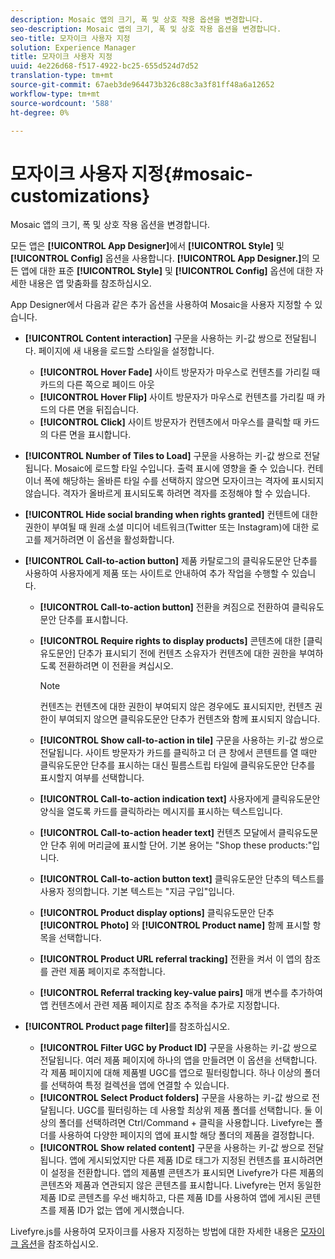 ```yaml
---
description: Mosaic 앱의 크기, 폭 및 상호 작용 옵션을 변경합니다.
seo-description: Mosaic 앱의 크기, 폭 및 상호 작용 옵션을 변경합니다.
seo-title: 모자이크 사용자 지정
solution: Experience Manager
title: 모자이크 사용자 지정
uuid: 4e226d68-f517-4922-bc25-655d524d7d52
translation-type: tm+mt
source-git-commit: 67aeb3de964473b326c88c3a3f81ff48a6a12652
workflow-type: tm+mt
source-wordcount: '588'
ht-degree: 0%

---
```



# 모자이크 사용자 지정{#mosaic-customizations}

Mosaic 앱의 크기, 폭 및 상호 작용 옵션을 변경합니다.

모든 앱은 **[!UICONTROL App Designer]**&#x200B;에서 **[!UICONTROL Style]** 및 **[!UICONTROL Config]** 옵션을 사용합니다. **[!UICONTROL App Designer.]**&#x200B;의 모든 앱에 대한 표준 **[!UICONTROL Style]** 및 **[!UICONTROL Config]** 옵션에 대한 자세한 내용은 앱 맞춤화를 참조하십시오.

App Designer에서 다음과 같은 추가 옵션을 사용하여 Mosaic을 사용자 지정할 수 있습니다.

* **[!UICONTROL Content interaction]** 구문을 사용하는 키-값 쌍으로 전달됩니다. 페이지에 새 내용을 로드할 스타일을 설정합니다.

   * **[!UICONTROL Hover Fade]** 사이트 방문자가 마우스로 컨텐츠를 가리킬 때 카드의 다른 쪽으로 페이드 아웃
   * **[!UICONTROL Hover Flip]** 사이트 방문자가 마우스로 컨텐츠를 가리킬 때 카드의 다른 면을 뒤집습니다.
   * **[!UICONTROL Click]** 사이트 방문자가 컨텐츠에서 마우스를 클릭할 때 카드의 다른 면을 표시합니다.

* **[!UICONTROL Number of Tiles to Load]** 구문을 사용하는 키-값 쌍으로 전달됩니다. Mosaic에 로드할 타일 수입니다. 출력 표시에 영향을 줄 수 있습니다. 컨테이너 폭에 해당하는 올바른 타일 수를 선택하지 않으면 모자이크는 격자에 표시되지 않습니다. 격자가 올바르게 표시되도록 하려면 격자를 조정해야 할 수 있습니다.
* **[!UICONTROL Hide social branding when rights granted]** 컨텐트에 대한 권한이 부여될 때 원래 소셜 미디어 네트워크(Twitter 또는 Instagram)에 대한 로고를 제거하려면 이 옵션을 활성화합니다.

* **[!UICONTROL Call-to-action button]** 제품 카탈로그의 클릭유도문안 단추를 사용하여 사용자에게 제품 또는 사이트로 안내하여 추가 작업을 수행할 수 있습니다.

   * **[!UICONTROL Call-to-action button]** 전환을 켜짐으로 전환하여 클릭유도문안 단추를 표시합니다.

   * **[!UICONTROL Require rights to display products]** 콘텐츠에 대한 [클릭유도문안] 단추가 표시되기 전에 컨텐츠 소유자가 컨텐츠에 대한 권한을 부여하도록 전환하려면 이 전환을 켜십시오.

      >[!NOTE]
      >
      >컨텐츠는 컨텐츠에 대한 권한이 부여되지 않은 경우에도 표시되지만, 컨텐츠 권한이 부여되지 않으면 클릭유도문안 단추가 컨텐츠와 함께 표시되지 않습니다.

   * **[!UICONTROL Show call-to-action in tile]** 구문을 사용하는 키-값 쌍으로 전달됩니다. 사이트 방문자가 카드를 클릭하고 더 큰 창에서 콘텐트를 열 때만 클릭유도문안 단추를 표시하는 대신 필름스트립 타일에 클릭유도문안 단추를 표시할지 여부를 선택합니다.
   * **[!UICONTROL Call-to-action indication text]** 사용자에게 클릭유도문안 양식을 열도록 카드를 클릭하라는 메시지를 표시하는 텍스트입니다.

   * **[!UICONTROL Call-to-action header text]** 컨텐츠 모달에서 클릭유도문안 단추 위에 머리글에 표시할 단어. 기본 용어는 &quot;Shop these products:&quot;입니다.

   * **[!UICONTROL Call-to-action button text]** 클릭유도문안 단추의 텍스트를 사용자 정의합니다. 기본 텍스트는 &quot;지금 구입&quot;입니다.

   * **[!UICONTROL Product display options]** 클릭유도문안 단추 **[!UICONTROL Photo]** 와  **[!UICONTROL Product name]** 함께 표시할 항목을 선택합니다.

   * **[!UICONTROL Product URL referral tracking]** 전환을 켜서 이 앱의 참조를 관련 제품 페이지로 추적합니다.

   * **[!UICONTROL Referral tracking key-value pairs]** 매개 변수를 추가하여 앱 컨텐츠에서 관련 제품 페이지로 참조 추적을 추가로 지정합니다.

* **[!UICONTROL Product page filter]**&#x200B;를 참조하십시오.

   * **[!UICONTROL Filter UGC by Product ID]** 구문을 사용하는 키-값 쌍으로 전달됩니다. 여러 제품 페이지에 하나의 앱을 만들려면 이 옵션을 선택합니다. 각 제품 페이지에 대해 제품별 UGC를 앱으로 필터링합니다. 하나 이상의 폴더를 선택하여 특정 컬렉션을 앱에 연결할 수 있습니다.
   * **[!UICONTROL Select Product folders]** 구문을 사용하는 키-값 쌍으로 전달됩니다. UGC를 필터링하는 데 사용할 최상위 제품 폴더를 선택합니다. 둘 이상의 폴더를 선택하려면 Ctrl/Command + 클릭을 사용합니다. Livefyre는 폴더를 사용하여 다양한 페이지의 앱에 표시할 해당 폴더의 제품을 결정합니다.
   * **[!UICONTROL Show related content]** 구문을 사용하는 키-값 쌍으로 전달됩니다. 앱에 게시되었지만 다른 제품 ID로 태그가 지정된 컨텐츠를 표시하려면 이 설정을 전환합니다. 앱의 제품별 콘텐츠가 표시되면 Livefyre가 다른 제품의 콘텐츠와 제품과 연관되지 않은 콘텐츠를 표시합니다. Livefyre는 먼저 동일한 제품 ID로 콘텐츠를 우선 배치하고, 다른 제품 ID를 사용하여 앱에 게시된 콘텐츠를 제품 ID가 없는 앱에 게시했습니다.

Livefyre.js를 사용하여 모자이크를 사용자 지정하는 방법에 대한 자세한 내용은 [모자이크 옵션](/help/implementation/c-getting-started/c-implementation-process/c-using-livefyre.js-to-create-customize-and-use-apps-on-your-site.md)을 참조하십시오.
